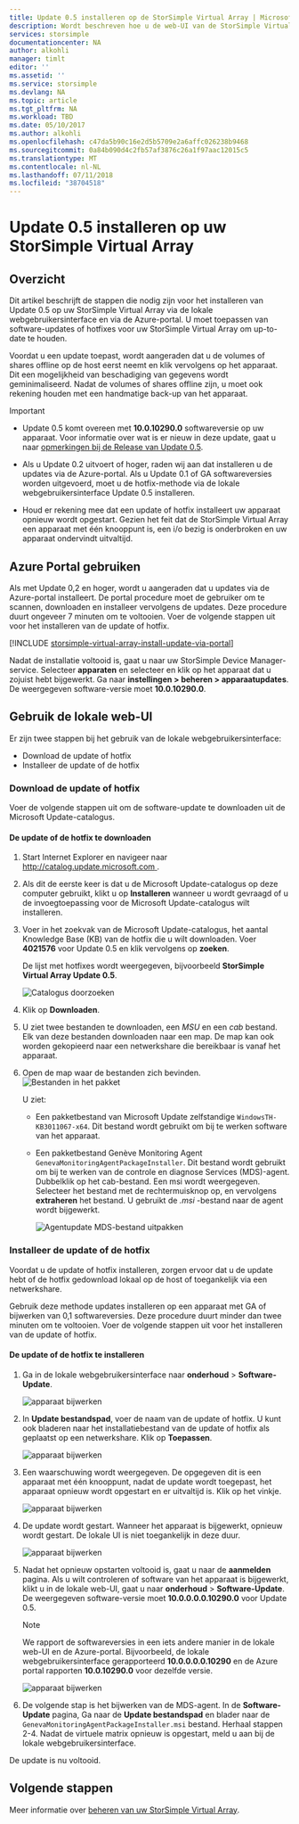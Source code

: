 ```yaml
---
title: Update 0.5 installeren op de StorSimple Virtual Array | Microsoft Docs
description: Wordt beschreven hoe u de web-UI van de StorSimple Virtual Array updates met behulp van de Azure portal en de hotfix-methode toe te passen
services: storsimple
documentationcenter: NA
author: alkohli
manager: timlt
editor: ''
ms.assetid: ''
ms.service: storsimple
ms.devlang: NA
ms.topic: article
ms.tgt_pltfrm: NA
ms.workload: TBD
ms.date: 05/10/2017
ms.author: alkohli
ms.openlocfilehash: c47da5b90c16e2d5b5709e2a6affc026238b9468
ms.sourcegitcommit: 0a84b090d4c2fb57af3876c26a1f97aac12015c5
ms.translationtype: MT
ms.contentlocale: nl-NL
ms.lasthandoff: 07/11/2018
ms.locfileid: "38704518"
---
```

# <a name="install-update-05-on-your-storsimple-virtual-array"></a>Update 0.5 installeren op uw StorSimple Virtual Array

## <a name="overview"></a>Overzicht

Dit artikel beschrijft de stappen die nodig zijn voor het installeren van Update 0.5 op uw StorSimple Virtual Array via de lokale webgebruikersinterface en via de Azure-portal. U moet toepassen van software-updates of hotfixes voor uw StorSimple Virtual Array om up-to-date te houden.

Voordat u een update toepast, wordt aangeraden dat u de volumes of shares offline op de host eerst neemt en klik vervolgens op het apparaat. Dit een mogelijkheid van beschadiging van gegevens wordt geminimaliseerd. Nadat de volumes of shares offline zijn, u moet ook rekening houden met een handmatige back-up van het apparaat.

> [!IMPORTANT]
> - Update 0.5 komt overeen met **10.0.10290.0** softwareversie op uw apparaat. Voor informatie over wat is er nieuw in deze update, gaat u naar [opmerkingen bij de Release van Update 0.5](storsimple-virtual-array-update-05-release-notes.md).
>
> - Als u Update 0.2 uitvoert of hoger, raden wij aan dat installeren u de updates via de Azure-portal. Als u Update 0.1 of GA softwareversies worden uitgevoerd, moet u de hotfix-methode via de lokale webgebruikersinterface Update 0.5 installeren.
>
> - Houd er rekening mee dat een update of hotfix installeert uw apparaat opnieuw wordt opgestart. Gezien het feit dat de StorSimple Virtual Array een apparaat met één knooppunt is, een i/o bezig is onderbroken en uw apparaat ondervindt uitvaltijd.

## <a name="use-the-azure-portal"></a>Azure Portal gebruiken

Als met Update 0,2 en hoger, wordt u aangeraden dat u updates via de Azure-portal installeert. De portal procedure moet de gebruiker om te scannen, downloaden en installeer vervolgens de updates. Deze procedure duurt ongeveer 7 minuten om te voltooien. Voer de volgende stappen uit voor het installeren van de update of hotfix.

[!INCLUDE [storsimple-virtual-array-install-update-via-portal](../../includes/storsimple-virtual-array-install-update-via-portal-04.md)]

Nadat de installatie voltooid is, gaat u naar uw StorSimple Device Manager-service. Selecteer **apparaten** en selecteer en klik op het apparaat dat u zojuist hebt bijgewerkt. Ga naar **instellingen > beheren > apparaatupdates**. De weergegeven software-versie moet **10.0.10290.0**.

## <a name="use-the-local-web-ui"></a>Gebruik de lokale web-UI

Er zijn twee stappen bij het gebruik van de lokale webgebruikersinterface:

* Download de update of hotfix
* Installeer de update of de hotfix

### <a name="download-the-update-or-the-hotfix"></a>Download de update of hotfix

Voer de volgende stappen uit om de software-update te downloaden uit de Microsoft Update-catalogus.

#### <a name="to-download-the-update-or-the-hotfix"></a>De update of de hotfix te downloaden

1. Start Internet Explorer en navigeer naar [ http://catalog.update.microsoft.com ](http://catalog.update.microsoft.com).

2. Als dit de eerste keer is dat u de Microsoft Update-catalogus op deze computer gebruikt, klikt u op **Installeren** wanneer u wordt gevraagd of u de invoegtoepassing voor de Microsoft Update-catalogus wilt installeren.

3. Voer in het zoekvak van de Microsoft Update-catalogus, het aantal Knowledge Base (KB) van de hotfix die u wilt downloaden. Voer **4021576** voor Update 0.5 en klik vervolgens op **zoeken**.
   
    De lijst met hotfixes wordt weergegeven, bijvoorbeeld **StorSimple Virtual Array Update 0.5**.
   
    ![Catalogus doorzoeken](./media/storsimple-virtual-array-install-update-05/download1.png)

4. Klik op **Downloaden**. 

5. U ziet twee bestanden te downloaden, een *MSU* en een *cab* bestand. Elk van deze bestanden downloaden naar een map. De map kan ook worden gekopieerd naar een netwerkshare die bereikbaar is vanaf het apparaat.

6. Open de map waar de bestanden zich bevinden.
    ![Bestanden in het pakket](./media/storsimple-virtual-array-install-update-05/update05folder.png)

    U ziet:
    -  Een pakketbestand van Microsoft Update zelfstandige `WindowsTH-KB3011067-x64`. Dit bestand wordt gebruikt om bij te werken software van het apparaat.
    - Een pakketbestand Genève Monitoring Agent `GenevaMonitoringAgentPackageInstaller`. Dit bestand wordt gebruikt om bij te werken van de controle en diagnose Services (MDS)-agent. Dubbelklik op het cab-bestand. Een msi wordt weergegeven. Selecteer het bestand met de rechtermuisknop op, en vervolgens **extraheren** het bestand. U gebruikt de _.msi_ -bestand naar de agent wordt bijgewerkt.

        ![Agentupdate MDS-bestand uitpakken](./media/storsimple-virtual-array-install-update-05/extract-geneva-monitoring-agent-installer.png)
        
    

### <a name="install-the-update-or-the-hotfix"></a>Installeer de update of de hotfix

Voordat u de update of hotfix installeren, zorgen ervoor dat u de update hebt of de hotfix gedownload lokaal op de host of toegankelijk via een netwerkshare.

Gebruik deze methode updates installeren op een apparaat met GA of bijwerken van 0,1 softwareversies. Deze procedure duurt minder dan twee minuten om te voltooien. Voer de volgende stappen uit voor het installeren van de update of hotfix.

#### <a name="to-install-the-update-or-the-hotfix"></a>De update of de hotfix te installeren

1. Ga in de lokale webgebruikersinterface naar **onderhoud** > **Software-Update**.
   
    ![apparaat bijwerken](./media/storsimple-virtual-array-install-update-05/update1m.png)

2. In **Update bestandspad**, voer de naam van de update of hotfix. U kunt ook bladeren naar het installatiebestand van de update of hotfix als geplaatst op een netwerkshare. Klik op **Toepassen**.
   
    ![apparaat bijwerken](./media/storsimple-virtual-array-install-update-05/update2m.png)

3. Een waarschuwing wordt weergegeven. De opgegeven dit is een apparaat met één knooppunt, nadat de update wordt toegepast, het apparaat opnieuw wordt opgestart en er uitvaltijd is. Klik op het vinkje.
   
   ![apparaat bijwerken](./media/storsimple-virtual-array-install-update-05/update3m.png)

4. De update wordt gestart. Wanneer het apparaat is bijgewerkt, opnieuw wordt gestart. De lokale UI is niet toegankelijk in deze duur.
   
    ![apparaat bijwerken](./media/storsimple-virtual-array-install-update-05/update5m.png)

5. Nadat het opnieuw opstarten voltooid is, gaat u naar de **aanmelden** pagina. Als u wilt controleren of software van het apparaat is bijgewerkt, klikt u in de lokale web-UI, gaat u naar **onderhoud** > **Software-Update**. De weergegeven software-versie moet **10.0.0.0.0.10290.0** voor Update 0.5.
   
   > [!NOTE]
   > We rapport de softwareversies in een iets andere manier in de lokale web-UI en de Azure-portal. Bijvoorbeeld, de lokale webgebruikersinterface gerapporteerd **10.0.0.0.0.10290** en de Azure portal rapporten **10.0.10290.0** voor dezelfde versie.
   
    ![apparaat bijwerken](./media/storsimple-virtual-array-install-update-05/update6m.png)

6. De volgende stap is het bijwerken van de MDS-agent. In de **Software-Update** pagina, Ga naar de **Update bestandspad** en blader naar de `GenevaMonitoringAgentPackageInstaller.msi` bestand. Herhaal stappen 2-4. Nadat de virtuele matrix opnieuw is opgestart, meld u aan bij de lokale webgebruikersinterface.

De update is nu voltooid.

## <a name="next-steps"></a>Volgende stappen

Meer informatie over [beheren van uw StorSimple Virtual Array](storsimple-ova-web-ui-admin.md).

